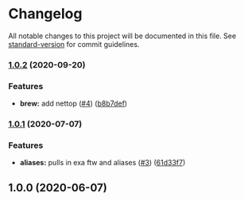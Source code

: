 # Changelog

All notable changes to this project will be documented in this file. See [standard-version](https://github.com/conventional-changelog/standard-version) for commit guidelines.

### [1.0.2](https://github.com/p6m7g8/p6df-darwin/compare/v1.0.1...v1.0.2) (2020-09-20)


### Features

* **brew:** add nettop ([#4](https://github.com/p6m7g8/p6df-darwin/issues/4)) ([b8b7def](https://github.com/p6m7g8/p6df-darwin/commit/b8b7defb9817c1a8edef4df95b092e7b94b05e6b))

### [1.0.1](https://github.com/p6m7g8/p6df-darwin/compare/v1.0.0...v1.0.1) (2020-07-07)


### Features

* **aliases:** pulls in exa ftw and aliases ([#3](https://github.com/p6m7g8/p6df-darwin/issues/3)) ([61d33f7](https://github.com/p6m7g8/p6df-darwin/commit/61d33f7346e884137bce46d23e8494742883153f))

## 1.0.0 (2020-06-07)
